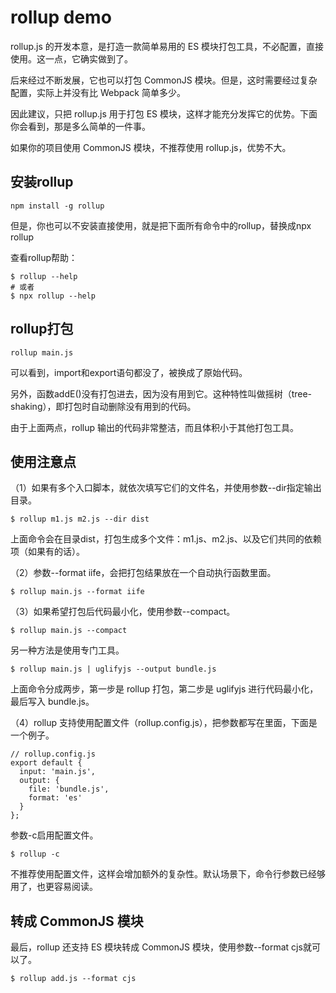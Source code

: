 # rollup demo

rollup.js 的开发本意，是打造一款简单易用的 ES 模块打包工具，不必配置，直接使用。这一点，它确实做到了。

后来经过不断发展，它也可以打包 CommonJS 模块。但是，这时需要经过复杂配置，实际上并没有比 Webpack 简单多少。

因此建议，只把 rollup.js 用于打包 ES 模块，这样才能充分发挥它的优势。下面你会看到，那是多么简单的一件事。

如果你的项目使用 CommonJS 模块，不推荐使用 rollup.js，优势不大。


## 安装rollup
```
npm install -g rollup
```
但是，你也可以不安装直接使用，就是把下面所有命令中的rollup，替换成npx rollup

查看rollup帮助：
```
$ rollup --help
# 或者
$ npx rollup --help
```

## rollup打包
```
rollup main.js
```

可以看到，import和export语句都没了，被换成了原始代码。

另外，函数addE()没有打包进去，因为没有用到它。这种特性叫做摇树（tree-shaking），即打包时自动删除没有用到的代码。

由于上面两点，rollup 输出的代码非常整洁，而且体积小于其他打包工具。

## 使用注意点
（1）如果有多个入口脚本，就依次填写它们的文件名，并使用参数--dir指定输出目录。
```
$ rollup m1.js m2.js --dir dist
```
上面命令会在目录dist，打包生成多个文件：m1.js、m2.js、以及它们共同的依赖项（如果有的话）。

（2）参数--format iife，会把打包结果放在一个自动执行函数里面。

```
$ rollup main.js --format iife
```

（3）如果希望打包后代码最小化，使用参数--compact。
```
$ rollup main.js --compact
```

另一种方法是使用专门工具。
```
$ rollup main.js | uglifyjs --output bundle.js
```
上面命令分成两步，第一步是 rollup 打包，第二步是 uglifyjs 进行代码最小化，最后写入 bundle.js。

（4）rollup 支持使用配置文件（rollup.config.js），把参数都写在里面，下面是一个例子。

```
// rollup.config.js
export default {
  input: 'main.js',
  output: {
    file: 'bundle.js',
    format: 'es'
  }
};
```
参数-c启用配置文件。
```
$ rollup -c
```
不推荐使用配置文件，这样会增加额外的复杂性。默认场景下，命令行参数已经够用了，也更容易阅读。

## 转成 CommonJS 模块
最后，rollup 还支持 ES 模块转成 CommonJS 模块，使用参数--format cjs就可以了。
```
$ rollup add.js --format cjs
```